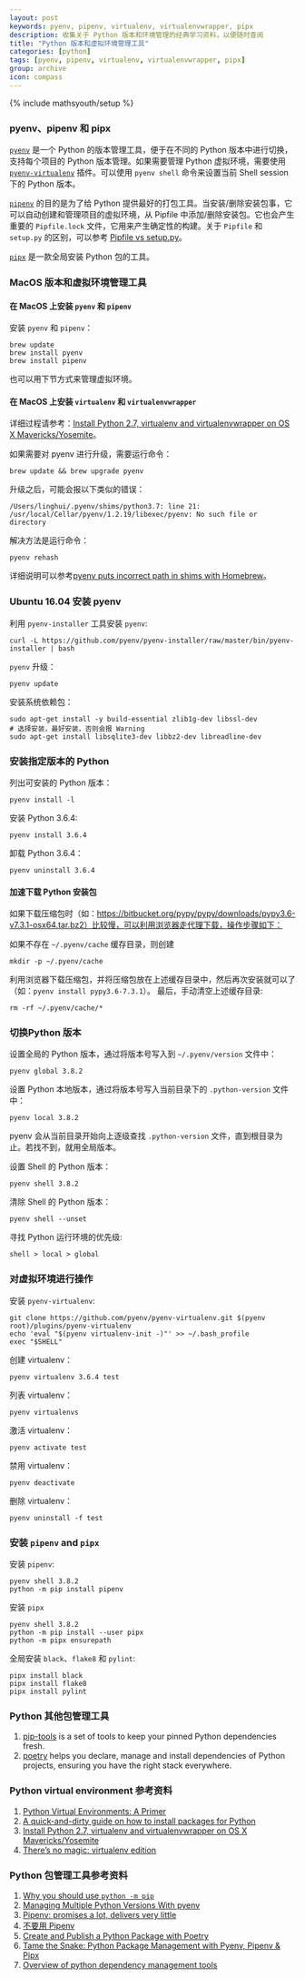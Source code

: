 ```yaml
---
layout: post
keywords: pyenv, pipenv, virtualenv, virtualenvwrapper, pipx
description: 收集关于 Python 版本和环境管理的经典学习资料，以便随时查阅
title: "Python 版本和虚拟环境管理工具"
categories: [python]
tags: [pyenv, pipenv, virtualenv, virtualenvwrapper, pipx]
group: archive
icon: compass
---
```

{% include mathsyouth/setup %}


### pyenv、pipenv 和 pipx

[`pyenv`](https://github.com/pyenv/pyenv) 是一个 Python 的版本管理工具，便于在不同的 Python 版本中进行切换，支持每个项目的 Python 版本管理。如果需要管理 Python 虚拟环境，需要使用 [`pyenv-virtualenv`](https://github.com/pyenv/pyenv-virtualenv) 插件。可以使用 `pyenv shell` 命令来设置当前 Shell session 下的 Python 版本。

[`pipenv`](https://github.com/pypa/pipenv) 的目的是为了给 Python 提供最好的打包工具。当安装/删除安装包事，它可以自动创建和管理项目的虚拟环境，从 Pipfile 中添加/删除安装包。它也会产生重要的 `Pipfile.lock` 文件，它用来产生确定性的构建。关于 `Pipfile` 和 `setup.py` 的区别，可以参考 [Pipfile vs setup.py](https://docs.pipenv.org/en/latest/advanced/#pipfile-vs-setuppy)。

[`pipx`](https://github.com/pipxproject/pipx/) 是一款全局安装 Python 包的工具。


### MacOS 版本和虚拟环境管理工具

#### 在 MacOS 上安装 `pyenv` 和 `pipenv`

安装 `pyenv` 和 `pipenv`：
```
brew update
brew install pyenv
brew install pipenv
```

也可以用下节方式来管理虚拟环境。

#### 在 MacOS 上安装 `virtualenv` 和 `virtualenvwrapper`

详细过程请参考：[Install Python 2.7, virtualenv and virtualenvwrapper on OS X Mavericks/Yosemite](http://www.marinamele.com/2014/05/install-python-virtualenv-virtualenvwrapper-mavericks.html)。

如果需要对 pyenv 进行升级，需要运行命令：

```shell
brew update && brew upgrade pyenv
```

升级之后，可能会报以下类似的错误：

```
/Users/linghui/.pyenv/shims/python3.7: line 21: /usr/local/Cellar/pyenv/1.2.19/libexec/pyenv: No such file or directory
```

解决方法是运行命令：

```shell
pyenv rehash
```

详细说明可以参考[pyenv puts incorrect path in shims with Homebrew](https://github.com/pyenv/pyenv/issues/816)。

### Ubuntu 16.04 安装 pyenv

利用 `pyenv-installer` 工具安装 `pyenv`:
```
curl -L https://github.com/pyenv/pyenv-installer/raw/master/bin/pyenv-installer | bash
```
`pyenv` 升级：
```
pyenv update
```

安装系统依赖包：

```
sudo apt-get install -y build-essential zlib1g-dev libssl-dev
# 选择安装，最好安装，否则会报 Warning
sudo apt-get install libsqlite3-dev libbz2-dev libreadline-dev
```

### 安装指定版本的 Python

列出可安装的 Python 版本：
```
pyenv install -l
```
安装 Python 3.6.4:
```
pyenv install 3.6.4
```
卸载 Python 3.6.4：
```
pyenv uninstall 3.6.4
```

#### 加速下载 Python 安装包

如果下载压缩包时（如：https://bitbucket.org/pypy/pypy/downloads/pypy3.6-v7.3.1-osx64.tar.bz2）比较慢，可以利用浏览器走代理下载，操作步骤如下：

如果不存在 `~/.pyenv/cache` 缓存目录，则创建
```shell
mkdir -p ~/.pyenv/cache
```

利用浏览器下载压缩包，并将压缩包放在上述缓存目录中，然后再次安装就可以了（如：`pyenv install pypy3.6-7.3.1`）。
最后，手动清空上述缓存目录:
```shell
rm -rf ~/.pyenv/cache/*
```


### 切换Python 版本

设置全局的 Python 版本，通过将版本号写入到 `~/.pyenv/version` 文件中：
```
pyenv global 3.8.2
```

设置 Python 本地版本，通过将版本号写入当前目录下的 `.python-version` 文件中：
```
pyenv local 3.8.2
```
pyenv 会从当前目录开始向上逐级查找 `.python-version` 文件，直到根目录为止。若找不到，就用全局版本。

设置 Shell 的 Python 版本：
```
pyenv shell 3.8.2
```
清除 Shell 的 Python 版本：
```
pyenv shell --unset 
```

寻找 Python 运行环境的优先级:
```
shell > local > global
```


### 对虚拟环境进行操作

安装 `pyenv-virtualenv`:
```
git clone https://github.com/pyenv/pyenv-virtualenv.git $(pyenv root)/plugins/pyenv-virtualenv
echo 'eval "$(pyenv virtualenv-init -)"' >> ~/.bash_profile
exec "$SHELL"
```

创建 virtualenv：
```
pyenv virtualenv 3.6.4 test
```
列表 virtualenv：
```
pyenv virtualenvs
```
激活 virtualenv：
```
pyenv activate test
```
禁用 virtualenv：
```
pyenv deactivate
```
删除 virtualenv：
```
pyenv uninstall -f test
```

### 安装 `pipenv` and `pipx`

安装 `pipenv`:
```
pyenv shell 3.8.2
python -m pip install pipenv
```

安装 `pipx`
```
pyenv shell 3.8.2
python -m pip install --user pipx
python -m pipx ensurepath
```

全局安装 `black`、`flake8` 和 `pylint`:
```
pipx install black
pipx install flake8
pipx install pylint
```


### Python 其他包管理工具

1. [pip-tools](https://github.com/jazzband/pip-tools) is a set of tools to keep your pinned Python dependencies fresh.
1. [poetry](https://github.com/python-poetry/poetry) helps you declare, manage and install dependencies of Python projects, ensuring you have the right stack everywhere.


### Python virtual environment 参考资料

1. [Python Virtual Environments: A Primer](https://realpython.com/python-virtual-environments-a-primer/)
1. [A quick-and-dirty guide on how to install packages for Python](https://snarky.ca/a-quick-and-dirty-guide-on-how-to-install-packages-for-python/)
1. [Install Python 2.7, virtualenv and virtualenvwrapper on OS X Mavericks/Yosemite](http://www.marinamele.com/2014/05/install-python-virtualenv-virtualenvwrapper-mavericks.html)
1. [There’s no magic: virtualenv edition](https://www.recurse.com/blog/14-there-is-no-magic-virtualenv-edition)


### Python 包管理工具参考资料

1. [Why you should use `python -m pip`](https://snarky.ca/why-you-should-use-python-m-pip/)
1. [Managing Multiple Python Versions With pyenv](https://realpython.com/intro-to-pyenv/)
1. [Pipenv: promises a lot, delivers very little](https://chriswarrick.com/blog/2018/07/17/pipenv-promises-a-lot-delivers-very-little/)
1. [不要用 Pipenv](https://zhuanlan.zhihu.com/p/80478490)
1. [Create and Publish a Python Package with Poetry](https://johnfraney.ca/posts/2019/05/28/create-publish-python-package-poetry/)
1. [Tame the Snake: Python Package Management with Pyenv, Pipenv & Pipx](https://jacobsgill.es/python-package-management)
1. [Overview of python dependency management tools](https://modelpredict.com/python-dependency-management-tools)


